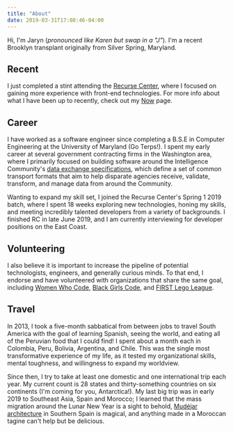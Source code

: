 ```yaml
---
title: "About"
date: 2019-03-31T17:08:46-04:00
---
```


Hi, I'm Jaryn (_pronounced like Karen but swap in a "J"_). I'm a recent Brooklyn
transplant originally from Silver Spring, Maryland.

## Recent

I just completed a stint attending the [Recurse Center](https://www.recurse.com/about),
where I focused on
gaining more experience with front-end technologies.
For more info
about what I have been up to recently,
check out my [Now](/now) page.

## Career

I have worked as a software engineer since completing a B.S.E in Computer
Engineering at the University of Maryland (Go Terps!).
I spent my early career at several government contracting firms in the
Washington area, where I primarily focused on building software around the
Intelligence Community's [data exchange specifications](https://www.dni.gov/index.php/who-we-are/organizations/enterprise-capacity/ic-cio/ic-cio-related-menus/ic-cio-related-links/ic-technical-specifications), which define a set of common transport formats that aim to help
disparate agencies receive, validate, transform, and manage data from around the Community.

Wanting to expand my skill set, I joined the
Recurse Center's Spring 1 2019 batch,
where I spent 18 weeks
exploring new technologies,
honing my skills, and
meeting incredibly talented developers
from a variety of backgrounds.
I finished RC in late June 2019,
and I am currently interviewing
for developer positions
on the East Coast.

## Volunteering

I also believe it is important to increase the pipeline of potential
technologists, engineers, and generally curious minds. To that end, I endorse and
have volunteered with organizations that share the same goal, including
[Women Who Code](https://www.womenwhocode.com/),
[Black Girls Code](http://www.blackgirlscode.com/), and
[FIRST Lego League](http://www.firstlegoleague.org/).

## Travel

In 2013, I took a five-month sabbatical from between jobs to travel South America
with the goal of learning Spanish, seeing the world, and eating all of the Peruvian
food that I could find! I spent about a month each in Colombia, Peru, Bolivia, Argentina,
and Chile. This was the single most transformative experience of my life,
as it tested my organizational skills, mental toughness, and willingness to expand
my worldview.

Since then, I try to take at least one domestic and one international trip each
year. My current count is 28 states and thirty-something countries on six continents
(I'm coming for you, Antarctica!). My last big trip was in early 2019 to
Southeast Asia, Spain and Morocco; I learned that the mass migration around
the Lunar New Year is a sight to behold,
[Mudéjar architecture](https://www.google.com/search?q=real+alcazar+seville&source=lnms&tbm=isch&sa=X&ved=0ahUKEwjWoNaU_LThAhUvUt8KHcDcCiAQ_AUIDigB&biw=1097&bih=646) in Southern Spain is magical,
and anything made in a Moroccan tagine can't help but be delicious.

